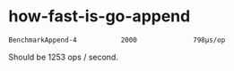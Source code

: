 # how-fast-is-go-append

```bash
BenchmarkAppend-4   	    2000	          798µs/op
```

Should be 1253 ops / second.